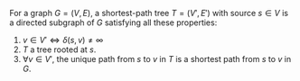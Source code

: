 For a graph $G = (V, E)$, a shortest-path tree $T = (V', E')$ with source $s \in V$
is a directed subgraph of $G$ satisfying all these properties:

1.  $v \in V' \iff \delta(s, v) \neq \infty$
2.  $T$ a tree rooted at $s$.
3.  $\forall v \in V'$, the unique path from $s$ to $v$ in $T$
is a shortest path from $s$ to $v$ in $G$.
